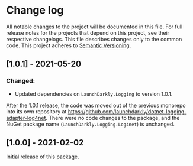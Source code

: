 # Change log

All notable changes to the project will be documented in this file. For full release notes for the projects that depend on this project, see their respective changelogs. This file describes changes only to the common code. This project adheres to [Semantic Versioning](http://semver.org).

## [1.0.1] - 2021-05-20
### Changed:
- Updated dependencies on `LaunchDarkly.Logging` to version 1.0.1.

After the 1.0.1 release, the code was moved out of the previous monorepo into its own repository at https://github.com/launchdarkly/dotnet-logging-adapter-log4net. There were no code changes to the package, and the NuGet package name (`LaunchDarkly.Logging.Log4net`) is unchanged.

## [1.0.0] - 2021-02-02
Initial release of this package.
